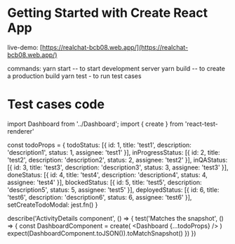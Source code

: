 # Getting Started with Create React App

live-demo: [https://realchat-bcb08.web.app/](https://realchat-bcb08.web.app/)

commands:
yarn start  -- to start development server
yarn build -- to create a production build
yarn test - to run test cases

# Test cases code

import Dashboard from '../Dashboard';
import { create } from 'react-test-renderer'

const todoProps = {
  todoStatus: [{ id: 1, title: 'test1', description: 'description1', status: 1, assignee: 'test1' }],
  inProgressStatus: [{ id: 2, title: 'test2', description: 'description2', status: 2, assignee: 'test2' }],
  inQAStatus: [{ id: 3, title: 'test3', description: 'description3', status: 3, assignee: 'test3' }],
  doneStatus: [{ id: 4, title: 'test4', description: 'description4', status: 4, assignee: 'test4' }],
  blockedStatus: [{ id: 5, title: 'test5', description: 'description5', status: 5, assignee: 'test5' }],
  deployedStatus: [{ id: 6, title: 'test6', description: 'description6', status: 6, assignee: 'test6' }],
  setCreateTodoModal: jest.fn()
}


describe('ActivityDetails component', () => {
  test('Matches the snapshot', () => {
    const DashboardComponent = create(
      <Dashboard {...todoProps} />
    )
    expect(DashboardComponent.toJSON()).toMatchSnapshot()
  })
})



 


